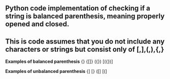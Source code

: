 ## Python code implementation of checking if a string is balanced parenthesis, meaning properly opened and closed.
## This is code assumes that you do not include any characters or strings but consist only of [,],(,),{,} 
**Examples of balanced parenthesis**
	{}
	{[]}
	({})
	[({})]
	
**Examples of unbalanced parenthesis**
	{]
	[}
	([]
	[(]